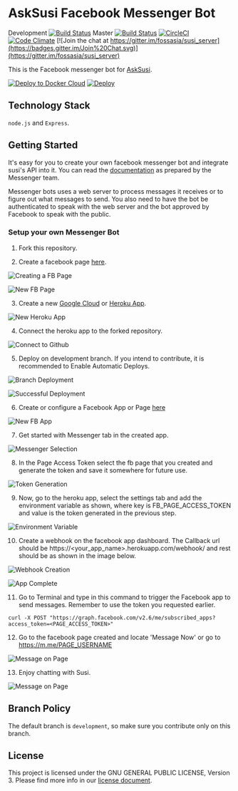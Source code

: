 # AskSusi Facebook Messenger Bot

Development [![Build Status](https://travis-ci.org/fossasia/susi_fbbot.svg?branch=development)](https://travis-ci.org/fossasia/susi_fbbot)
Master [![Build Status](https://travis-ci.org/fossasia/susi_fbbot.svg?branch=master)](https://travis-ci.org/fossasia/susi_fbbot)
[![CircleCI](https://img.shields.io/circleci/project/fossasia/susi_fbbot.svg?maxAge=2592000?style=flat-square)](https://circleci.com/gh/fossasia/susi_fbbot)
[![Code Climate](https://codeclimate.com/github/fossasia/susi_fbbot/badges/gpa.svg)](https://codeclimate.com/github/fossasia/susi_fbbot)
[![Join the chat at https://gitter.im/fossasia/susi_server](https://badges.gitter.im/Join%20Chat.svg)](https://gitter.im/fossasia/susi_server)

This is the  Facebook messenger bot for [AskSusi](https://github.com/fossasia/susi_server).


[![Deploy to Docker Cloud](https://files.cloud.docker.com/images/deploy-to-dockercloud.svg)](https://cloud.docker.com/stack/deploy/?repo=https://github.com/fossasia/susi_fbbot) [![Deploy](https://www.herokucdn.com/deploy/button.svg)](https://heroku.com/deploy?template=https://github.com/fossasia/susi_fbbot)

## Technology Stack

```node.js``` and ```Express```.

## Getting Started

It's easy for you to create your own facebook messenger bot and integrate susi's API into it. You can read the  [documentation](https://developers.facebook.com/docs/messenger-platform/quickstart) as prepared by the Messenger team.

Messenger bots uses a web server to process messages it receives or to figure out what messages to send. You also need to have the bot be authenticated to speak with the web server and the bot approved by Facebook to speak with the public.

### Setup your own Messenger Bot
1. Fork this repository.

2. Create a facebook page [here](https://www.facebook.com/pages/create/).

 ![Creating a FB Page](./docs/images/1_create_fb_page.png)

 ![New FB Page](./docs/images/2_fb_page.png)

3. Create a new [Google Cloud](docs/installations/gce-kubernetes.md) or [Heroku App](https://dashboard.heroku.com/new?org=personal-apps).

 ![New Heroku App](./docs/images/3_create_heroku_app.png)

4. Connect the heroku app to the forked repository.

 ![Connect to Github](./docs/images/4_heroku_github_connect.png)

5. Deploy on development branch. If you intend to contribute, it is recommended to Enable Automatic Deploys.

 ![Branch Deployment](./docs/images/5_branch_selection.png)

 ![Successful Deployment](./docs/images/6_heroku_deployment.png)

6. Create or configure a Facebook App or Page [here](https://developers.facebook.com/apps/)

 ![New FB App](./docs/images/7_create_fb_app.png)

7. Get started with Messenger tab in the created app.

 ![Messenger Selection](./docs/images/8_select_messenger.png)

8. In the Page Access Token select the fb page that you created and generate the token and save it somewhere for future use.

 ![Token Generation](./docs/images/9_select_token.png)

9. Now, go to the heroku app, select the settings tab and add the environment variable as shown, where key is FB_PAGE_ACCESS_TOKEN and value is the token generated in the previous step.

 ![Environment Variable](./docs/images/10_add_env_variable.png)

10. Create a webhook on the facebook app dashboard. The Callback url should be https://&lt;your_app_name&gt;.herokuapp.com/webhook/ and rest should be as shown in the image below.

 ![Webhook Creation](./docs/images/11_add_webhook.png)

 ![App Complete](./docs/images/12_app_complete.png)

11. Go to Terminal and type in this command to trigger the Facebook app to send messages. Remember to use the token you requested earlier.
  ```
  curl -X POST "https://graph.facebook.com/v2.6/me/subscribed_apps?access_token=<PAGE_ACCESS_TOKEN>"
  ```

12. Go to the facebook page created and locate 'Message Now' or go to https://m.me/PAGE_USERNAME

 ![Message on Page](./docs/images/13_message_on_page.png)

13. Enjoy chatting with Susi.

 ![Message on Page](./docs/images/14_fb_chat.png)


## Branch Policy

The default branch is ```development```, so make sure you contribute only on this branch.

## License

This project is licensed under the GNU GENERAL PUBLIC LICENSE, Version 3. Please find more info in our [license document](LICENSE.md).
